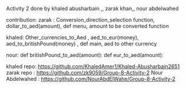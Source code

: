 Activity 2 done by  khaled abusharbain ,, zarak khan,, nour abdelwahed

contribution: 
zarak : Conversion_direction_selection function, dollar_to_aed(amount), def menu, amount to be converted function

khaled: Other_currencies_to_Aed , aed_to_eur(money), aed_to_britishPound(money) , def main, aed to other currency

nour:  def britishPound_to_aed(amount): def eur_to_aed(amount):

khaled repo: https://github.com/KhaledAmer1/Khaled-Abusharbain2651
zarak repo :     https://github.com/zk9059/Group-8-Activity-2
Nour Abdelwahed : https://github.com/NourAbdElWahe/Group-8-Activity-2


